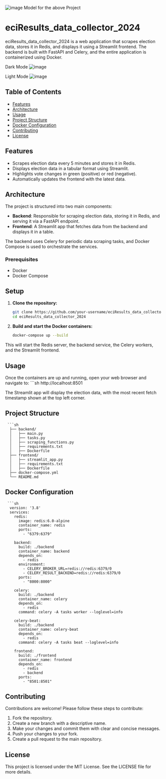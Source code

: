 ![image](https://github.com/AnurupMondal/eciResults_data_collector_2024/assets/45717023/1af89516-04ea-4b00-8449-5e2935a99dd9)
Model for the above Project

# eciResults_data_collector_2024

eciResults_data_collector_2024 is a web application that scrapes election data, stores it in Redis, and displays it using a Streamlit frontend. The backend is built with FastAPI and Celery, and the entire application is containerized using Docker.

Dark Mode
![image](https://github.com/AnurupMondal/eciResults_data_collector_2024/assets/45717023/eb50dfbd-6fa2-4053-8ac0-c4a51e55725d)

Light Mode
![image](https://github.com/AnurupMondal/eciResults_data_collector_2024/assets/45717023/f32aee97-3d37-47e9-a36c-7175365a6ece)

## Table of Contents

- [Features](#features)
- [Architecture](#architecture)
- [Usage](#usage)
- [Project Structure](#project-structure)
- [Docker Configuration](#docker-configuration)
- [Contributing](#contributing)
- [License](#license)

## Features

- Scrapes election data every 5 minutes and stores it in Redis.
- Displays election data in a tabular format using Streamlit.
- Highlights vote changes in green (positive) or red (negative).
- Automatically updates the frontend with the latest data.

## Architecture

The project is structured into two main components:

- **Backend**: Responsible for scraping election data, storing it in Redis, and serving it via a FastAPI endpoint.
- **Frontend**: A Streamlit app that fetches data from the backend and displays it in a table.

The backend uses Celery for periodic data scraping tasks, and Docker Compose is used to orchestrate the services.

### Prerequisites

- Docker
- Docker Compose

## Setup

1. **Clone the repository:**
   ```sh
   git clone https://github.com/your-username/eciResults_data_collector_2024.git
   cd eciResults_data_collector_2024

2. **Build and start the Docker containers:**
   ```sh
   docker-compose up --build
  This will start the Redis server, the backend service, the Celery workers, and the Streamlit frontend.
  
## Usage

Once the containers are up and running, open your web browser and navigate to:
    ```sh
    http://localhost:8501

The Streamlit app will display the election data, with the most recent fetch timestamp shown at the top left corner.

## Project Structure
     ```sh
      ├── backend/
      │   ├── main.py
      │   ├── tasks.py
      │   ├── scraping_functions.py
      │   ├── requirements.txt
      │   ├── Dockerfile
      ├── frontend/
      │   ├── streamlit_app.py
      │   ├── requirements.txt
      │   ├── Dockerfile
      ├── docker-compose.yml
      └── README.md

## Docker Configuration
     ```sh
      version: '3.8'
      services:
        redis:
          image: redis:6.0-alpine
          container_name: redis
          ports:
            - "6379:6379"
      
        backend:
          build: ./backend
          container_name: backend
          depends_on:
            - redis
          environment:
            - CELERY_BROKER_URL=redis://redis:6379/0
            - CELERY_RESULT_BACKEND=redis://redis:6379/0
          ports:
            - "8000:8000"
      
        celery:
          build: ./backend
          container_name: celery
          depends_on:
            - redis
          command: celery -A tasks worker --loglevel=info
      
        celery-beat:
          build: ./backend
          container_name: celery-beat
          depends_on:
            - redis
          command: celery -A tasks beat --loglevel=info
      
        frontend:
          build: ./frontend
          container_name: frontend
          depends_on:
            - redis
            - backend
          ports:
            - "8501:8501"

## Contributing
  Contributions are welcome! Please follow these steps to contribute:

  1. Fork the repository.
  2. Create a new branch with a descriptive name.
  3. Make your changes and commit them with clear and concise messages.
  4. Push your changes to your fork.
  5. Create a pull request to the main repository.

## License
This project is licensed under the MIT License. See the LICENSE file for more details.
